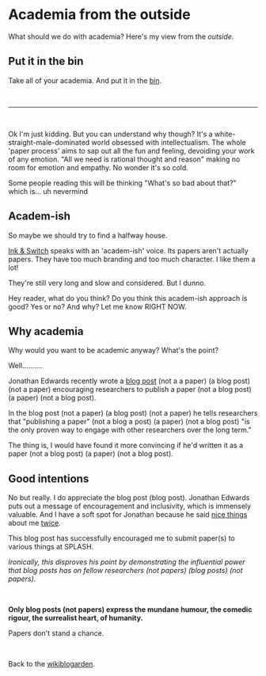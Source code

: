 # Academia from the outside

What should we do with academia? Here's my view from the *outside*.

## Put it in the bin

Take all of your academia. And put it in the [bin](/wikiblogarden/academia/).

<br>

<hr>

<br>

Ok I'm just kidding. But you can understand why though? It's a white-straight-male-dominated world obsessed with intellectualism. The whole 'paper process' aims to sap out all the fun and feeling, devoiding your work of any emotion. "All we need is rational thought and reason" making no room for emotion and empathy. No wonder it's so cold.

Some people reading this will be thinking "What's so bad about that?" which is... uh nevermind

## Academ-ish

So maybe we should try to find a halfway house.

[Ink & Switch](https://inkandswitch.com) speaks with an 'academ-ish' voice. Its papers aren't actually papers. They have too much branding and too much character. I like them a lot!

They're still very long and slow and considered. But I dunno.

Hey reader, what do you think? Do you think this academ-ish approach is good? Yes or no? And why? Let me know RIGHT NOW.

## Why academia

Why would you want to be academic anyway? What's the point? 

Well..........

Jonathan Edwards recently wrote a [blog post](https://alarmingdevelopment.org/?p=1708) (not a a paper) (a blog post) (not a paper) encouraging researchers to publish a paper (not a blog post) (a paper) (not a blog post).

In the blog post (not a paper) (a blog post) (not a paper) he tells researchers that "publishing a paper" (not a blog a post) (a paper) (not a blog post) "is the only proven way to engage with other researchers over the long term."

The thing is, I would have found it more convincing if he'd written it as a paper (not a blog post) (a paper) (not a blog post).

## Good intentions

No but really. I do appreciate the blog post (blog post). Jonathan Edwards puts out a message of encouragement and inclusivity, which is immensely valuable. And I have a soft spot for Jonathan because he said [nice things](https://x.com/jonathoda/status/1719165351039270978?s=20) about me [twice](https://x.com/jonathoda/status/1762195359789392068?s=20).

This blog post has successfully encouraged me to submit paper(s) to various things at SPLASH. 

*Ironically, this disproves his point by demonstrating the influential power that blog posts has on fellow researchers (not papers) (blog posts) (not papers).*

<br>

**Only blog posts (not papers) express the mundane humour, the comedic rigour, the surrealist heart, of humanity.**

Papers don't stand a chance.

<br>

Back to the [wikiblogarden](/wikiblogarden).
